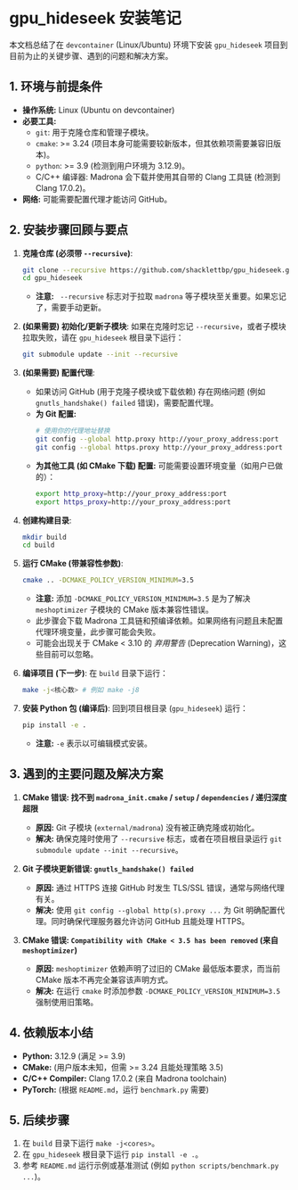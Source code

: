 # gpu_hideseek 安装笔记

本文档总结了在 `devcontainer` (Linux/Ubuntu) 环境下安装 `gpu_hideseek` 项目到目前为止的关键步骤、遇到的问题和解决方案。

## 1. 环境与前提条件

*   **操作系统:** Linux (Ubuntu on devcontainer)
*   **必要工具:**
    *   `git`: 用于克隆仓库和管理子模块。
    *   `cmake`: >= 3.24 (项目本身可能需要较新版本，但其依赖项需要兼容旧版本)。
    *   `python`: >= 3.9 (检测到用户环境为 3.12.9)。
    *   C/C++ 编译器: Madrona 会下载并使用其自带的 Clang 工具链 (检测到 Clang 17.0.2)。
*   **网络:** 可能需要配置代理才能访问 GitHub。

## 2. 安装步骤回顾与要点

1.  **克隆仓库 (必须带 `--recursive`)**:
    ```bash
    git clone --recursive https://github.com/shacklettbp/gpu_hideseek.git
    cd gpu_hideseek
    ```
    *   **注意:** ` --recursive` 标志对于拉取 `madrona` 等子模块至关重要。如果忘记了，需要手动更新。

2.  **(如果需要) 初始化/更新子模块**:
    如果在克隆时忘记 `--recursive`，或者子模块拉取失败，请在 `gpu_hideseek` 根目录下运行：
    ```bash
    git submodule update --init --recursive
    ```

3.  **(如果需要) 配置代理**:
    *   如果访问 GitHub (用于克隆子模块或下载依赖) 存在网络问题 (例如 `gnutls_handshake() failed` 错误)，需要配置代理。
    *   **为 Git 配置:**
        ```bash
        # 使用你的代理地址替换
        git config --global http.proxy http://your_proxy_address:port
        git config --global https.proxy http://your_proxy_address:port
        ```
    *   **为其他工具 (如 CMake 下载) 配置:** 可能需要设置环境变量（如用户已做的）：
        ```bash
        export http_proxy=http://your_proxy_address:port
        export https_proxy=http://your_proxy_address:port
        ```

4.  **创建构建目录**:
    ```bash
    mkdir build
    cd build
    ```

5.  **运行 CMake (带兼容性参数)**:
    ```bash
    cmake .. -DCMAKE_POLICY_VERSION_MINIMUM=3.5
    ```
    *   **注意:** 添加 `-DCMAKE_POLICY_VERSION_MINIMUM=3.5` 是为了解决 `meshoptimizer` 子模块的 CMake 版本兼容性错误。
    *   此步骤会下载 Madrona 工具链和预编译依赖。如果网络有问题且未配置代理环境变量，此步骤可能会失败。
    *   可能会出现关于 CMake < 3.10 的 *弃用警告* (Deprecation Warning)，这些目前可以忽略。

6.  **编译项目 (下一步)**:
    在 `build` 目录下运行：
    ```bash
    make -j<核心数> # 例如 make -j8
    ```

7.  **安装 Python 包 (编译后)**:
    回到项目根目录 (`gpu_hideseek`) 运行：
    ```bash
    pip install -e .
    ```
    *   **注意:** `-e` 表示以可编辑模式安装。

## 3. 遇到的主要问题及解决方案

1.  **CMake 错误: 找不到 `madrona_init.cmake` / `setup` / `dependencies` / 递归深度超限**
    *   **原因:** Git 子模块 (`external/madrona`) 没有被正确克隆或初始化。
    *   **解决:** 确保克隆时使用了 `--recursive` 标志，或者在项目根目录运行 `git submodule update --init --recursive`。

2.  **Git 子模块更新错误: `gnutls_handshake() failed`**
    *   **原因:** 通过 HTTPS 连接 GitHub 时发生 TLS/SSL 错误，通常与网络代理有关。
    *   **解决:** 使用 `git config --global http(s).proxy ...` 为 Git 明确配置代理。同时确保代理服务器允许访问 GitHub 且能处理 HTTPS。

3.  **CMake 错误: `Compatibility with CMake < 3.5 has been removed` (来自 `meshoptimizer`)**
    *   **原因:** `meshoptimizer` 依赖声明了过旧的 CMake 最低版本要求，而当前 CMake 版本不再完全兼容该声明方式。
    *   **解决:** 在运行 `cmake` 时添加参数 `-DCMAKE_POLICY_VERSION_MINIMUM=3.5` 强制使用旧策略。

## 4. 依赖版本小结

*   **Python:** 3.12.9 (满足 >= 3.9)
*   **CMake:** (用户版本未知，但需 >= 3.24 且能处理策略 3.5)
*   **C/C++ Compiler:** Clang 17.0.2 (来自 Madrona toolchain)
*   **PyTorch:** (根据 `README.md`，运行 `benchmark.py` 需要)

## 5. 后续步骤

1.  在 `build` 目录下运行 `make -j<cores>`。
2.  在 `gpu_hideseek` 根目录下运行 `pip install -e .`。
3.  参考 `README.md` 运行示例或基准测试 (例如 `python scripts/benchmark.py ...`)。 